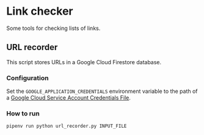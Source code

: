# Link checker

Some tools for checking lists of links.

## URL recorder
This script stores URLs in a Google Cloud Firestore database.

### Configuration
Set the `GOOGLE_APPLICATION_CREDENTIALS` environment variable to the path of a [Google Cloud Service Account Credentials File](https://cloud.google.com/docs/authentication/getting-started).

### How to run
`pipenv run python url_recorder.py INPUT_FILE`